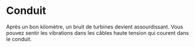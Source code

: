 # Conduit

Après un bon kilomètre, un bruit de turbines devient assourdissant. Vous pouvez sentir les vibrations dans les câbles haute tension qui courent dans le conduit.
